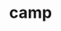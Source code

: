 ---
category: 4-letters
denotation: null
name: camp
reference_link: https://www.etymonline.com/word/camp
root_language: null
root_name: null
title: camp
type: free
word_sums:
- respelling: camp
  sum: 'Camp + '
---